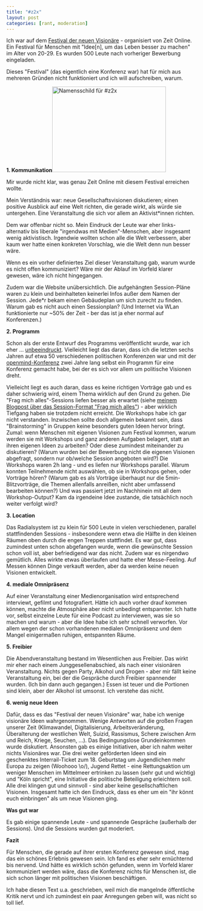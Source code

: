 ```yaml
---
title: "#z2x"
layout: post
categories: [rant, moderation]
---
```

Ich war auf dem <a href="http://www.zeit.de/z2x/">Festival der neuen Visionäre</a> - organisiert von Zeit Online. Ein Festival für Menschen mit "Idee[n], um das Leben besser zu machen" im Alter von 20-29. Es wurden 500 Leute nach vorheriger Bewerbung eingeladen.

Dieses "Festival" (das eigentlich eine Konferenz war) hat für mich aus mehreren Gründen nicht funktioniert und ich will aufschreiben, warum.

<strong>1. Kommunikation</strong><a href="https://findling.taurus.uberspace.de/wp-content/uploads/2016/09/IMG_20160905_175144.jpg" rel="attachment wp-att-903"><img class="alignright size-medium wp-image-903" src="https://findling.taurus.uberspace.de/wp-content/uploads/2016/09/IMG_20160905_175144-300x225.jpg" alt="Namensschild für #z2x" width="300" height="225" /></a>

Mir wurde nicht klar, was genau Zeit Online mit diesem Festival erreichen wollte.

Mein Verständnis war: neue Gesellschaftsvisionen diskutieren; einen positive Ausblick auf eine Welt richten, die gerade wirkt, als würde sie untergehen. Eine Veranstaltung die sich vor allem an Aktivist\*innen richten.

Dem war offenbar nicht so. Mein Eindruck der Leute war eher links-alternativ bis liberale "irgendwas mit Medien"-Menschen, aber insgesamt wenig aktivistisch.
Irgendwie wollten schon alle die Welt verbessern, aber kaum wer hatte einen konkreten Vorschlag, wie die Welt denn nun besser wäre.

Wenn es ein vorher definiertes Ziel dieser Veranstaltung gab, warum wurde es nicht offen kommuniziert?
Wäre mir der Ablauf im Vorfeld klarer gewesen, wäre ich nicht hingegangen.

Zudem war die Website unübersichtlich. Die aufgehängten Session-Pläne waren zu klein und beinhalteten keinerlei Infos außer dem Namen der Session. Jede\*r bekam einen Gebäudeplan um sich zurecht zu finden. Warum gab es nicht auch einen Sessionplan?
(Und Internet via WLan funktionierte nur ~50% der Zeit - ber das ist ja eher normal auf Konferenzen.)

<strong>2. Programm</strong>

Schon als der erste Entwurf des Programms veröffentlicht wurde, war ich eher … <a href="https://twitter.com/zweifeln/status/7633015065316515842">unbeeindruckt</a>. Vielleicht liegt das daran, dass ich die letzten sechs Jahren auf etwa 50 verschiedenen politischen Konferenzen war und mit der <a href="https://openmind-konferenz.de/">openmind-Konferenz</a> zwei Jahre lang selbst ein Programm für eine Konferenz gemacht habe, bei der es sich vor allem um politische Visionen dreht.

Vielleicht liegt es auch daran, dass es keine richtigen Vorträge gab und es daher schwierig wird, einem Thema wirklich auf den Grund zu gehen. Die "Frag mich alles"-Sessions liefen besser als erwartet (siehe <a href="http://zweifeln.org/2016/sessionformat-frag-mich-alles/">meinem Blogpost über das Session-Format "Frag mich alles"</a>) - aber wirklich Tiefgang haben sie trotzdem nicht erreicht.
Die Workshops habe ich gar nicht verstanden. Inzwischen sollte doch allgemein bekannt sein, dass "Brainstorming" in Gruppen keine besonders guten Ideen hervor bringt. Zumal: wenn Menschen mit eigenen Visionen zum Festival kommen, warum werden sie mit Workshops und ganz anderen Aufgaben belagert, statt an ihren eigenen Ideen zu arbeiten? Oder diese zumindest miteinander zu diskutieren?
(Warum wurden bei der Bewerbung nicht die eigenen Visionen abgefragt, sondern nur ob/welche Session angeboten wird?)
Die Workshops waren 2h lang - und es liefen nur Workshops parallel. Warum konnten Teilnehmende nicht auswählen, ob sie in Workshops gehen, oder Vorträge hören? (Warum gab es als Vorträge überhaupt nur die 5min-Blitzvorträge, die Themen allenfalls anreißen, nicht aber umfassend bearbeiten können?)
Und was passiert jetzt im Nachhinein mit all dem Workshop-Output? Kam da irgendeine Idee zustande, die tatsächlich noch weiter verfolgt wird?

<strong>3. Location</strong>

Das Radialsystem ist zu klein für 500 Leute in vielen verschiedenen, parallel stattfindenden Sessions - insbesondere wenn etwa die Hälfte in den kleinen Räumen oben durch die engen Treppen stattfindet. Es war gut, dass zumindest unten schon abgefangen wurde, wenn die gewünschte Session schon voll ist, aber befriedigend war das nicht.
Zudem war es nirgendwo gemütlich. Alles wirkte etwas überlaufen und hatte eher Messe-Feeling. Auf Messen können Dinge verkauft werden, aber da werden keine neuen Visionen entwickelt.

<strong>4. mediale Omnipräsenz</strong>

Auf einer Veranstaltung einer Medienorganisation wird entsprechend interviewt, gefilmt und fotografiert. Hätte ich auch vorher drauf kommen können, machte die Atmosphäre aber nicht unbedingt entspannter.
Ich hatte vor, selbst einzelne Leute für eine Podcast zu interviewen, was sie so machen und warum - aber die Idee habe ich sehr schnell verworfen. Vor allem wegen der schon vorhandenen medialen Omnipräsenz und dem Mangel einigermaßen ruhigen, entspannten Räume.

<strong>5. Freibier</strong>

Die Abendveranstaltung bestand im Wesentlichen aus Freibier. Das wirkt mir eher nach einem Junggesellenabschied, als nach einer visionären Veranstaltung. Nichts gegen Party, Alkohol und Drogen - aber mir fällt keine Veranstaltung ein, bei der die Gespräche durch Freibier spannender wurden. (Ich bin dann auch gegangen.)
Essen ist teuer und die Portionen sind klein, aber der Alkohol ist umsonst. Ich verstehe das nicht.

<strong>6. wenig neue Ideen</strong>

Dafür, dass es das "Festival der neuen Visionäre" war, habe ich wenige visionäre Ideen wahrgenommen. Wenige Antworten auf die großen Fragen unserer Zeit (Klimawandel, Digitalisierung, Arbeitsveränderung, Überalterung der westlichen Welt, Suizid, Rassismus, Schere zwischen Arm und Reich, Kriege, Seuchen, …).
Das Bedingungslose Grundeinkommen wurde diskutiert. Ansonsten gab es einige Initiativen, aber ich nahm weiter nichts Visionäres war.
Die drei weiter geförderten Ideen sind ein geschenktes Interrail-Ticket zum 18. Geburtstag um Jugendlichen mehr Europa zu zeigen (Woohooo \o/), Jugend Rettet - eine Rettungsaktion um weniger Menschen im Mittelmeer ertrinken zu lassen (sehr gut und wichtig) und "Köln spricht", eine Initiative die politische Beteiligung erleichtern soll. Alle drei klingen gut und sinnvoll - sind aber keine gesellschaftlichen Visionen.
Insgesamt hatte ich den Eindruck, dass es eher um ein "ihr könnt euch einbringen" als um neue Visionen ging.

<strong>Was gut war</strong>

Es gab einige spannende Leute - und spannende Gespräche (außerhalb der Sessions). Und die Sessions wurden gut moderiert.

<strong>Fazit</strong>

Für Menschen, die gerade auf ihrer ersten Konferenz gewesen sind, mag das ein schönes Erlebnis gewesen sein. Ich fand es eher sehr ernüchternd bis nervend. Und hätte es wirklich schön gefunden, wenn im Vorfeld klarer kommuniziert werden wäre, dass die Konferenz nichts für Menschen ist, die sich schon länger mit politischen Visionen beschäftigen.

Ich habe diesen Text u.a. geschrieben, weil mich die mangelnde öffentliche Kritik nervt und ich zumindest ein paar Anregungen geben will, was nicht so toll lief.
